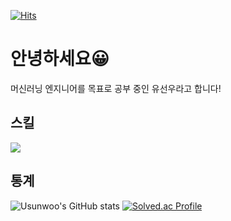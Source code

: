 [![Hits](https://hits.seeyoufarm.com/api/count/incr/badge.svg?url=https%3A%2F%2Fgithub.com%2FUsunwoo&count_bg=%23D10000&title_bg=%23333333&icon=&icon_color=%23E7E7E7&title=visitors&edge_flat=false)](https://hits.seeyoufarm.com)

# 안녕하세요😀
머신러닝 엔지니어를 목표로 공부 중인 유선우라고 합니다!

## 스킬
<img src="https://img.shields.io/badge/Python-#3776AB?style=for-the-badge&logo=Python&logoColor=white">

## 통계
![Usunwoo's GitHub stats](https://github-readme-stats.vercel.app/api?username=Usunwoo&theme=gruvbox&show_icons=true)
[![Solved.ac Profile](http://mazassumnida.wtf/api/v2/generate_badge?boj=sunsense)](https://solved.ac/sunsense/)
